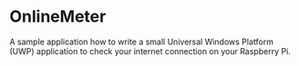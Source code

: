# OnlineMeter
A sample application how to write a small Universal Windows Platform (UWP) application to check your internet connection on your Raspberry Pi.